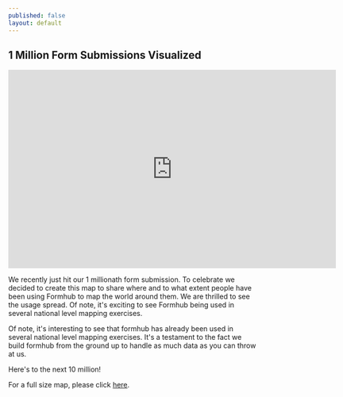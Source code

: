```yaml
---
published: false
layout: default
---
```


## 1 Million Form Submissions Visualized ##

<iframe width='660' height='400' frameBorder='0' src='http://a.tiles.mapbox.com/v3/modilabs.map-gg6t86wc.html#2/7.01366792756663/-3.7021874999999986'></iframe>

We recently just hit our 1 millionath form submission.  To celebrate we decided to create this map to share where and to what extent people have been using Formhub to map the world around them.  We are thrilled to see the usage spread.  Of note, it's exciting to see Formhub being used in several national level mapping exercises.  

Of note, it's interesting to see that formhub has already been used in several national level mapping exercises.  It's a testament to the fact we build formhub from the ground up to handle as much data as you can throw at us.  

Here's to the next 10 million!

For a full size map, please click [here](http://a.tiles.mapbox.com/v3/modilabs.map-gg6t86wc/page.html).
